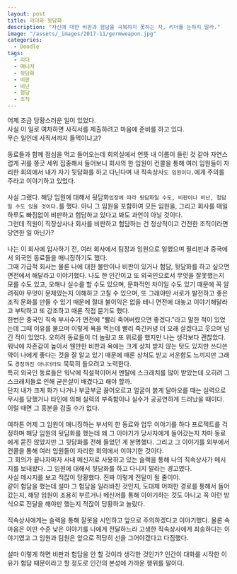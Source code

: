 ```yaml
---
layout: post
title: 리더와 뒷담화
description: "자신에 대한 비판과 험담을 극복하지 못하는 자, 리더를 논하지 말라."
image: "/assets/_images/2017-11/germweapon.jpg"
categories:
  - Doodle
tags:
  - 리더
  - 매니저
  - 뒷담화
  - 비판
  - 비난
  - 험담
  - 조직
---
```



어제 조금 당황스러운 일이 있었다.<br/>
사실 이 일로 여차하면 사직서를 제출하려고 마음에 준비를 하고 있다.<br/>
무슨 일인데 사직서까지 들먹이냐고?<br/>
<br/>
동료들과 함께 점심을 먹고 들어오는데 회의실에서 언뜻 내 이름이 들린 것 같아 자연스럽게 귀를 쫑긋 세워 집중해서 들어보니 회사의 한 임원이 컨콜을 통해 여러 임원들이 자리한 회의에서 내가 자기 뒷담화를 하고 다닌다며 내 직속상사`도 임원이다.`에게 주의를 주라고 이야기하고 있었다.<br/>
<br/>
사실 그랬다. 해당 임원에 대해서 뒷담화`입장에 따라 뒷담화일 수도, 비판이나 비난, 험담일 수도 있을 것이다.`를 했다.
아니 그 임원을 포함하여 모든 임원을, 그리고 회사를 매일 하루도 빠짐없이 비판하고 험담하고 있다고 봐도 과언이 아닐 것이다.<br/>
그런데 직원이 직장상사나 회사를 비판하고 험담하는 건 정상적이고 건전한 조직이라면 당연한 일 아닌가?
<br/>
<br/>
나는 이 회사에 입사하기 전, 여러 회사에서 팀장과 임원으로 일했으며 필리핀과 중국에서 외국인 동료들을 매니징하기도 했다.<br/>
그때 가급적 회사는 물론 나에 대한 불만이나 비판이 있거나 험담, 뒷담화를 하고 싶으면 면전에서 해달라고 이야기했다. 나도 한 인간이고 또 외국인으로서 무엇을 잘못했는지 모를 수도 있고, 오해나 실수를 할 수도 있으며, 문화적인 차이일 수도 있기 때문에 꼭 알려줘야 무엇이 문제였는지 이해하고 고칠 수 있으며, 또 그래야만 서로가 발전하고 좋은 조직 문화를 만들 수 있기 때문에 절대 불이익은 없을 테니 면전에 대놓고 이야기해달라고 부탁하고 또 강조하고 때론 직접 묻기도 했다.<br/>
한번은 중국인 직속 부사수가 면전에 "빨리 죽어버렸으면 좋겠다."라고 말한 적이 있었는데 그때 이유를 물으며 이렇게 욕을 먹는데 빨리 죽긴커녕 더 오래 살겠다고 웃으며 넘긴 적이 있었다. 오히려 동료들이 더 놀랐고 또 위로를 했지만 나는 생각보다 괜찮았다. 워낙에 자존감이 높아서 웬만한 비판과 욕에는 크게 상처 받지 않는 탓도 있지만 쓰디쓴 약이 나에게 좋다는 것을 잘 알고 있기 때문에 때론 상처도 받고 서운함도 느끼지만 그래도 `경청까진 아니더라도` 묵묵히 들으려고 노력한다.<br/>
특히 외국인 동료들은 워낙에 직설적이어서 멘탈에 스크래치를 많이 받았는데 오히려 그 스크래치들로 인해 굳은살이 배겼다고 해야 할까.<br/>
단지 내가 크게 화가 나거나 부글부글 끓어오르고 얼굴이 붉게 달아오를 때는 실력으로 무시를 당했거나 타인에 의해 실력의 부족함이나 실수가 공공연하게 드러났을 때이다. 이럴 때면 그 흥분을 감출 수가 없다.<br/>
<br/>
여하튼 어제 그 임원이 매니징하는 부서의 한 동료와 업무 이야기를 하다 프로젝트를 걱정하며 해당 임원의 뒷담화를 했는데 왜 그 이야기가 당사자에게 들어갔는지 차마 동료에게 묻진 않았지만 그 뒷담화를 전해 들었던 게 분명했다. 그리고 그 이야기를 외부에서 컨콜을 통해 여러 임원들이 자리한 회의에서 이야기한 것이다.<br/>
그 회의가 끝나자마자 사내 메신저로 사용하고 있는 슬랙을 통해 나의 직속상사가 메시지를 보내왔다. 그 임원에 대해서 뒷담화를 하고 다니지 말라는 경고였다.<br/>
사실 메시지를 보고 적잖이 당황했다. 진짜 이렇게 전달이 될 줄이야.<br/>
같이 험담을 했는데 설마 그 험담을 일러바친 것인지, 도대체 어떠한 경로를 통해서 들어갔는지, 해당 임원이 조용히 부르거나 메신저를 통해 이야기하는 것도 아니고 꼭 이런 방식으로 전달을 해야만 했는지 적잖이 당황하고 놀랐다.<br/>
<br/>
직속상사에게는 슬랙을 통해 잘못을 시인하고 앞으로 주의하겠다고 이야기했다. 물론 속마음은 이딴 수준 낮은 이야기를 나에게 전달하느라 고생한 직속상사에게 죄송하다는 이야기였고 그 임원과 팀원은 앞으로 적당히 선을 그어야겠다고 다짐했다.<br/>
<br/>
설마 이렇게 하면 비판과 험담을 안 할 것이라 생각한 것인가? 인간이 대화를 시작한 이유가 험담 때문이라고 할 정도로 인간의 본성에 가까운 행위를 말이다.
<br/>
<br/>
